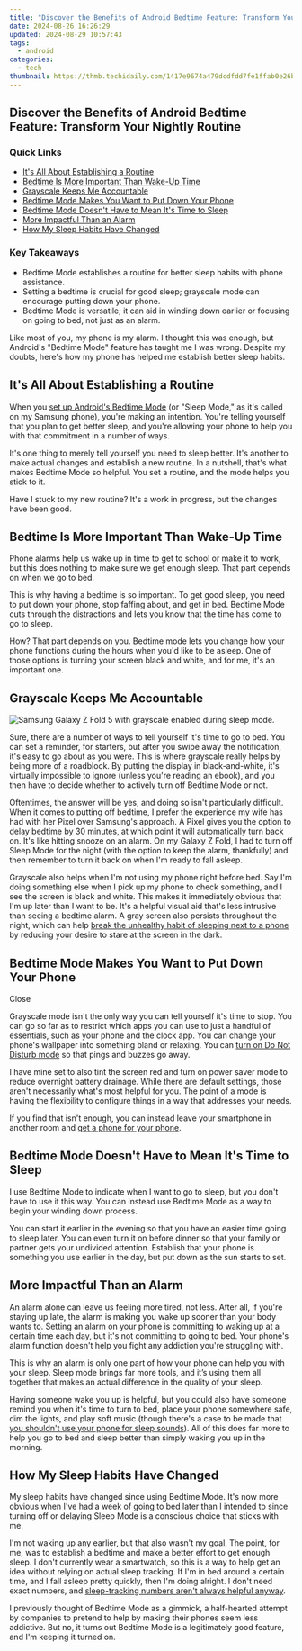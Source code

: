 ```yaml
---
title: "Discover the Benefits of Android Bedtime Feature: Transform Your Nightly Routine"
date: 2024-08-26 16:26:29
updated: 2024-08-29 10:57:43
tags:
  - android
categories:
  - tech
thumbnail: https://thmb.techidaily.com/1417e9674a479dcdfdd7fe1ffab0e26b723730f6b6eee67595d026f30ea77ba0.jpg
---
```


## Discover the Benefits of Android Bedtime Feature: Transform Your Nightly Routine

### Quick Links

* [It's All About Establishing a Routine](https://location-social.techidaily.com/how-to-change-apple-iphone-6-location-on-skout-drfone-by-drfone-virtual-ios/)
* [Bedtime Is More Important Than Wake-Up Time](https://screen-video-capture.techidaily.com/new-2024-approved-essential-knowledge-how-io-screen-recorder-works/)
* [​Grayscale Keeps Me Accountable](https://review-topics.techidaily.com/in-2024-fake-the-location-to-get-around-the-mlb-blackouts-on-tecno-camon-20-premier-5g-drfone-by-drfone-virtual-android/)
* [Bedtime Mode Makes You Want to Put Down Your Phone](https://buynow-tips.techidaily.com/the-ultimate-showdown-apples-m1-cpu-takes-on-traditional-laptops-in-the-new-13-inch-macbook-pro/)
* [Bedtime Mode Doesn't Have to Mean It's Time to Sleep](https://howto.techidaily.com/vivo-t2x-5g-stuck-on-screen-finding-solutions-for-stuck-on-boot-drfone-by-drfone-fix-android-problems-fix-android-problems/)
* [​More Impactful Than an Alarm](https://snapchat-videos.techidaily.com/updated-the-ultimate-handbook-for-flawless-snapchat-boomers/)
* [How My Sleep Habits Have Changed](https://fox-direct.techidaily.com/2024-approved-extended-scope-camera-platforms/)

### Key Takeaways

* Bedtime Mode establishes a routine for better sleep habits with phone assistance.
* Setting a bedtime is crucial for good sleep; grayscale mode can encourage putting down your phone.
* Bedtime Mode is versatile; it can aid in winding down earlier or focusing on going to bed, not just as an alarm.

 Like most of you, my phone is my alarm. I thought this was enough, but Android's "Bedtime Mode" feature has taught me I was wrong. Despite my doubts, here's how my phone has helped me establish better sleep habits.

##  It's All About Establishing a Routine

 When you [set up Android's Bedtime Mode](https://some-techniques.techidaily.com/2024-approved-free-top-10-vr-360-video-players-for-pc/) (or "Sleep Mode," as it's called on my Samsung phone), you're making an intention. You're telling yourself that you plan to get better sleep, and you're allowing your phone to help you with that commitment in a number of ways.

 It's one thing to merely tell yourself you need to sleep better. It's another to make actual changes and establish a new routine. In a nutshell, that's what makes Bedtime Mode so helpful. You set a routine, and the mode helps you stick to it.

 Have I stuck to my new routine? It's a work in progress, but the changes have been good.

##  Bedtime Is More Important Than Wake-Up Time

 Phone alarms help us wake up in time to get to school or make it to work, but this does nothing to make sure we get enough sleep. That part depends on when we go to bed.

 This is why having a bedtime is so important. To get good sleep, you need to put down your phone, stop faffing about, and get in bed. Bedtime Mode cuts through the distractions and lets you know that the time has come to go to sleep.

 How? That part depends on you. Bedtime mode lets you change how your phone functions during the hours when you'd like to be asleep. One of those options is turning your screen black and white, and for me, it's an important one.

##  ​Grayscale Keeps Me Accountable

![Samsung Galaxy Z Fold 5 with grayscale enabled during sleep mode.](https://static1.howtogeekimages.com/wordpress/wp-content/uploads/2024/05/samsung-galaxy-z-fold-5-with-grayscale-enabled-during-sleep-mode.jpg) 

 Sure, there are a number of ways to tell yourself it's time to go to bed. You can set a reminder, for starters, but after you swipe away the notification, it's easy to go about as you were. This is where grayscale really helps by being more of a roadblock. By putting the display in black-and-white, it's virtually impossible to ignore (unless you're reading an ebook), and you then have to decide whether to actively turn off Bedtime Mode or not.

 Oftentimes, the answer will be yes, and doing so isn't particularly difficult. When it comes to putting off bedtime, I prefer the experience my wife has had with her Pixel over Samsung's approach. A Pixel gives you the option to delay bedtime by 30 minutes, at which point it will automatically turn back on. It's like hitting snooze on an alarm. On my Galaxy Z Fold, I had to turn off Sleep Mode for the night (with the option to keep the alarm, thankfully) and then remember to turn it back on when I'm ready to fall asleep.

 Grayscale also helps when I'm not using my phone right before bed. Say I'm doing something else when I pick up my phone to check something, and I see the screen is black and white. This makes it immediately obvious that I'm up later than I want to be. It's a helpful visual aid that's less intrusive than seeing a bedtime alarm. A gray screen also persists throughout the night, which can help [break the unhealthy habit of sleeping next to a phone](https://vp-tips.techidaily.com/enhancing-visuals-with-soundtracks-the-powerpresenters-way-for-2024/) by reducing your desire to stare at the screen in the dark.

##  Bedtime Mode Makes You Want to Put Down Your Phone

Close 

 Grayscale mode isn't the only way you can tell yourself it's time to stop. You can go so far as to restrict which apps you can use to just a handful of essentials, such as your phone and the clock app. You can change your phone's wallpaper into something bland or relaxing. You can [turn on Do Not Disturb mode](https://windows11.techidaily.com/emergency-printer-deletion-in-windows-os-a-step-by-step-approach/) so that pings and buzzes go away.

 I have mine set to also tint the screen red and turn on power saver mode to reduce overnight battery drainage. While there are default settings, those aren't necessarily what's most helpful for you. The point of a mode is having the flexibility to configure things in a way that addresses your needs.

 If you find that isn't enough, you can instead leave your smartphone in another room and [get a phone for your phone](https://activate-lock.techidaily.com/easy-fixes-how-to-recover-forgotten-icloud-password-from-your-apple-iphone-12-pro-by-drfone-ios/).

##  Bedtime Mode Doesn't Have to Mean It's Time to Sleep

 I use Bedtime Mode to indicate when I want to go to sleep, but you don't have to use it this way. You can instead use Bedtime Mode as a way to begin your winding down process.

 You can start it earlier in the evening so that you have an easier time going to sleep later. You can even turn it on before dinner so that your family or partner gets your undivided attention. Establish that your phone is something you use earlier in the day, but put down as the sun starts to set.

##  ​More Impactful Than an Alarm

 An alarm alone can leave us feeling more tired, not less. After all, if you're staying up late, the alarm is making you wake up sooner than your body wants to. Setting an alarm on your phone is committing to waking up at a certain time each day, but it's not committing to going to bed. Your phone's alarm function doesn't help you fight any addiction you're struggling with.

 This is why an alarm is only one part of how your phone can help you with your sleep. Sleep mode brings far more tools, and it’s using them all together that makes an actual difference in the quality of your sleep.

 Having someone wake you up is helpful, but you could also have someone remind you when it's time to turn to bed, place your phone somewhere safe, dim the lights, and play soft music (though there's a case to be made that [you shouldn't use your phone for sleep sounds](https://extra-information.techidaily.com/effortlessly-enhance-your-watchlist-mastering-dual-display-in-netflix/)). All of this does far more to help you go to bed and sleep better than simply waking you up in the morning.

##  How My Sleep Habits Have Changed

 My sleep habits have changed since using Bedtime Mode. It's now more obvious when I've had a week of going to bed later than I intended to since turning off or delaying Sleep Mode is a conscious choice that sticks with me.

 I'm not waking up any earlier, but that also wasn't my goal. The point, for me, was to establish a bedtime and make a better effort to get enough sleep. I don't currently wear a smartwatch, so this is a way to help get an idea without relying on actual sleep tracking. If I'm in bed around a certain time, and I fall asleep pretty quickly, then I'm doing alright. I don't need exact numbers, and [sleep-tracking numbers aren't always helpful anyway](https://digital-screen-recording.techidaily.com/updated-in-2024-navigating-overwatch-audio-capture-settings/).

 I previously thought of Bedtime Mode as a gimmick, a half-hearted attempt by companies to pretend to help by making their phones seem less addictive. But no, it turns out Bedtime Mode is a legitimately good feature, and I'm keeping it turned on.

<ins class="adsbygoogle"
     style="display:block"
     data-ad-format="autorelaxed"
     data-ad-client="ca-pub-7571918770474297"
     data-ad-slot="1223367746"></ins>



<ins class="adsbygoogle"
     style="display:block"
     data-ad-client="ca-pub-7571918770474297"
     data-ad-slot="8358498916"
     data-ad-format="auto"
     data-full-width-responsive="true"></ins>
